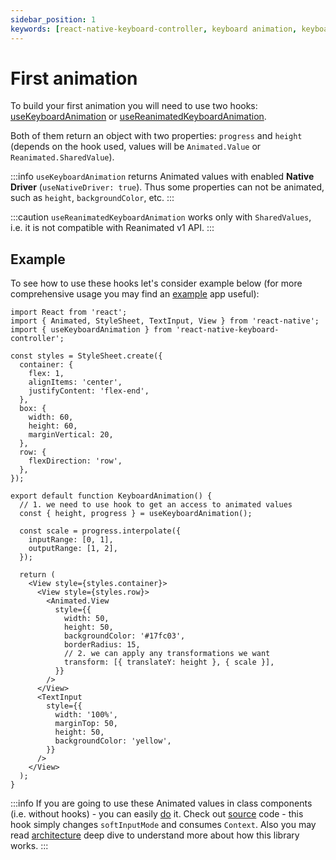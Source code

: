 ```yaml
---
sidebar_position: 1
keywords: [react-native-keyboard-controller, keyboard animation, keyboard handling, keyboard movement]
---
```


# First animation

To build your first animation you will need to use two hooks: [useKeyboardAnimation](../api/hooks/keyboard/use-keyboard-animation.md) or [useReanimatedKeyboardAnimation](../api/hooks/keyboard/use-reanimated-keyboard-animation.md).

Both of them return an object with two properties: `progress` and `height` (depends on the hook used, values will be `Animated.Value` or `Reanimated.SharedValue`).

:::info
`useKeyboardAnimation` returns Animated values with enabled **Native Driver** (`useNativeDriver: true`). Thus some properties can not be animated, such as `height`, `backgroundColor`, etc.
:::

:::caution
`useReanimatedKeyboardAnimation` works only with `SharedValues`, i.e. it is not compatible with Reanimated v1 API.
:::

## Example

To see how to use these hooks let's consider example below (for more comprehensive usage you may find an [example](https://github.com/kirillzyusko/react-native-keyboard-controller/tree/main/example) app useful):

```tsx
import React from 'react';
import { Animated, StyleSheet, TextInput, View } from 'react-native';
import { useKeyboardAnimation } from 'react-native-keyboard-controller';

const styles = StyleSheet.create({
  container: {
    flex: 1,
    alignItems: 'center',
    justifyContent: 'flex-end',
  },
  box: {
    width: 60,
    height: 60,
    marginVertical: 20,
  },
  row: {
    flexDirection: 'row',
  },
});

export default function KeyboardAnimation() {
  // 1. we need to use hook to get an access to animated values
  const { height, progress } = useKeyboardAnimation();

  const scale = progress.interpolate({
    inputRange: [0, 1],
    outputRange: [1, 2],
  });

  return (
    <View style={styles.container}>
      <View style={styles.row}>
        <Animated.View
          style={{
            width: 50,
            height: 50,
            backgroundColor: '#17fc03',
            borderRadius: 15,
            // 2. we can apply any transformations we want
            transform: [{ translateY: height }, { scale }],
          }}
        />
      </View>
      <TextInput
        style={{
          width: '100%',
          marginTop: 50,
          height: 50,
          backgroundColor: 'yellow',
        }}
      />
    </View>
  );
}
```

:::info
If you are going to use these Animated values in class components (i.e. without hooks) - you can easily [do](../api/hooks/keyboard/use-keyboard-animation.md) it. Check out [source](https://github.com/kirillzyusko/react-native-keyboard-controller/blob/cf27eb00877db34b860a04cf52a026110e44b4b3/src/animated.tsx#L46-L51) code - this hook simply changes `softInputMode` and consumes `Context`. Also you may read [architecture](../recipes/architecture.md) deep dive to understand more about how this library works.
:::
